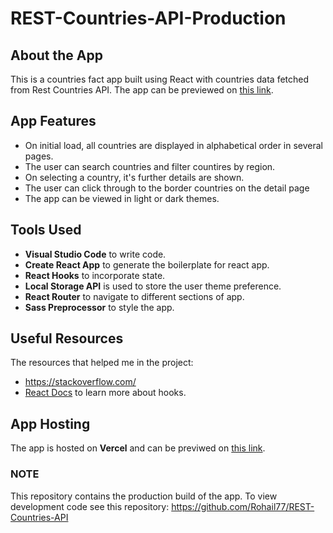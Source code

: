 # REST-Countries-API-Production
## About the App

This is a countries fact app built using React with countries data fetched from Rest Countries API. The app
can be previewed on [this link](https://rest-countries-api-rohail.vercel.app/).

## App Features

- On initial load, all countries are displayed in alphabetical order in several pages. 
- The user can search countries and filter countires by region. 
- On selecting a country, it's further details are shown.
- The user can click through to the border countries on the detail page
- The app can be viewed in light or dark themes. 

## Tools Used

- **Visual Studio Code** to write code.  
- **Create React App** to generate the boilerplate for react app. 
- **React Hooks** to incorporate state. 
- **Local Storage API** is used to store the user theme preference. 
- **React Router** to navigate to different sections of app.
- **Sass Preprocessor** to style the app.

##  Useful Resources
The resources that helped me in the project:
- https://stackoverflow.com/
- [React Docs](https://reactjs.org/docs/getting-started.html) to learn more about hooks.

## App Hosting
The app is hosted on **Vercel** and can be previwed on [this link](https://rest-countries-api-rohail.vercel.app/).

### NOTE

This repository contains the production build of the app. To view development code see this repository: 
https://github.com/Rohail77/REST-Countries-API
